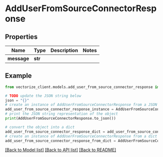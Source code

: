 # AddUserFromSourceConnectorResponse


## Properties

Name | Type | Description | Notes
------------ | ------------- | ------------- | -------------
**message** | **str** |  | 

## Example

```python
from vectorize_client.models.add_user_from_source_connector_response import AddUserFromSourceConnectorResponse

# TODO update the JSON string below
json = "{}"
# create an instance of AddUserFromSourceConnectorResponse from a JSON string
add_user_from_source_connector_response_instance = AddUserFromSourceConnectorResponse.from_json(json)
# print the JSON string representation of the object
print(AddUserFromSourceConnectorResponse.to_json())

# convert the object into a dict
add_user_from_source_connector_response_dict = add_user_from_source_connector_response_instance.to_dict()
# create an instance of AddUserFromSourceConnectorResponse from a dict
add_user_from_source_connector_response_from_dict = AddUserFromSourceConnectorResponse.from_dict(add_user_from_source_connector_response_dict)
```
[[Back to Model list]](../README.md#documentation-for-models) [[Back to API list]](../README.md#documentation-for-api-endpoints) [[Back to README]](../README.md)


